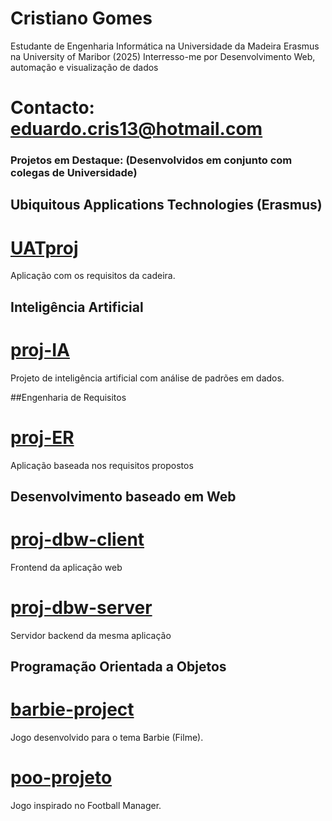 # Cristiano Gomes

Estudante de Engenharia Informática na Universidade da Madeira
Erasmus na University of Maribor (2025)
Interresso-me por Desenvolvimento Web, automação e visualização de dados

# Contacto: eduardo.cris13@hotmail.com

### Projetos em Destaque: (Desenvolvidos em conjunto com colegas de Universidade)

## Ubiquitous Applications Technologies (Erasmus)
# [UATproj](https://github.com/CristianoGomes28/UATproj)
Aplicação com os requisitos da cadeira.

## Inteligência Artificial
# [proj-IA](https://github.com/CristianoGomes28/proj-IA)
Projeto de inteligência artificial com análise de padrões em dados.  

##Engenharia de Requisitos
# [proj-ER](https://github.com/CristianoGomes28/proj-ER)
Aplicação baseada nos requisitos propostos

## Desenvolvimento baseado em Web
# [proj-dbw-client](https://github.com/CristianoGomes28/proj-dbw-client)  
Frontend da aplicação web
# [proj-dbw-server](https://github.com/CristianoGomes28/proj-dbw-server)  
Servidor backend da mesma aplicação

## Programação Orientada a Objetos
# [barbie-project](https://github.com/CristianoGomes28/barbie-project)  
Jogo desenvolvido para o tema Barbie (Filme).  
# [poo-projeto](https://github.com/CristianoGomes28/poo-projeto)  
Jogo inspirado no Football Manager.  
